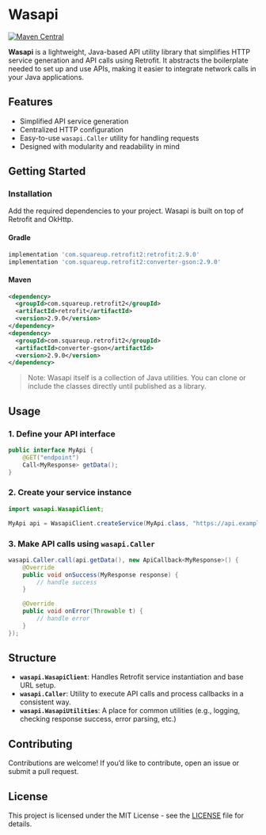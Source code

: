 # Wasapi
[![Maven Central](https://img.shields.io/maven-central/v/io.github.umutayb/wasapi?color=brightgreen&label=Wasapi)](https://mvnrepository.com/artifact/io.github.umutayb/wasapi/latest)

**Wasapi** is a lightweight, Java-based API utility library that simplifies HTTP service generation and API calls using Retrofit. It abstracts the boilerplate needed to set up and use APIs, making it easier to integrate network calls in your Java applications.

## Features

* Simplified API service generation
* Centralized HTTP configuration
* Easy-to-use `wasapi.Caller` utility for handling requests
* Designed with modularity and readability in mind

## Getting Started

### Installation

Add the required dependencies to your project. Wasapi is built on top of Retrofit and OkHttp.

#### Gradle

```gradle
implementation 'com.squareup.retrofit2:retrofit:2.9.0'
implementation 'com.squareup.retrofit2:converter-gson:2.9.0'
```

#### Maven

```xml
<dependency>
  <groupId>com.squareup.retrofit2</groupId>
  <artifactId>retrofit</artifactId>
  <version>2.9.0</version>
</dependency>
<dependency>
  <groupId>com.squareup.retrofit2</groupId>
  <artifactId>converter-gson</artifactId>
  <version>2.9.0</version>
</dependency>
```

> Note: Wasapi itself is a collection of Java utilities. You can clone or include the classes directly until published as a library.

## Usage

### 1. Define your API interface

```java
public interface MyApi {
    @GET("endpoint")
    Call<MyResponse> getData();
}
```

### 2. Create your service instance

```java
import wasapi.WasapiClient;

MyApi api = WasapiClient.createService(MyApi.class, "https://api.example.com/");
```

### 3. Make API calls using `wasapi.Caller`

```java
wasapi.Caller.call(api.getData(), new ApiCallback<MyResponse>() {
    @Override
    public void onSuccess(MyResponse response) {
        // handle success
    }

    @Override
    public void onError(Throwable t) {
        // handle error
    }
});
```

## Structure

* **`wasapi.WasapiClient`**: Handles Retrofit service instantiation and base URL setup.
* **`wasapi.Caller`**: Utility to execute API calls and process callbacks in a consistent way.
* **`wasapi.WasapiUtilities`**: A place for common utilities (e.g., logging, checking response success, error parsing, etc.)

## Contributing

Contributions are welcome! If you’d like to contribute, open an issue or submit a pull request.

## License

This project is licensed under the MIT License - see the [LICENSE](LICENSE) file for details.
